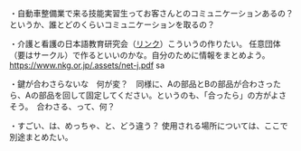 ・自動車整備業で来る技能実習生ってお客さんとのコミュニケーションあるの？
というか、誰とどのくらいコミュニケーションを取るの？

・介護と看護の日本語教育研究会（[リンク](http://nihongo.hum.tmu.ac.jp/kangokaigoN-SIG/)）こういうの作りたい。
任意団体（要はサークル）で作るといいのかな。自分のために情報をまとめよう。
https://www.nkg.or.jp/.assets/net-j.pdf
sa

・鍵が合わさらないな　何が変？　同様に、Aの部品とBの部品が合わさったら、Aの部品を回して固定してください。というのも、「合ったら」の方がよさそう。　合わさる、って、何？

・すごい、は、めっちゃ、と、どう違う？
使用される場所については、ここで別途まとめたい。
